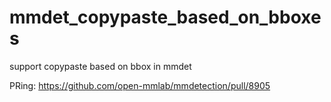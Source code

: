 # mmdet_copypaste_based_on_bboxes
support copypaste based on bbox in mmdet

PRing: https://github.com/open-mmlab/mmdetection/pull/8905

